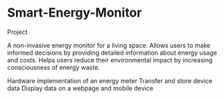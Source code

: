 # Smart-Energy-Monitor
Project

A non-invasive energy monitor for a living space. 
Allows users to make informed decisions by providing detailed information about energy usage and costs.
Helps users reduce their environmental impact by increasing consciousness of energy waste.

Hardware implementation of an energy meter
Transfer and store device data 
Display data on a webpage and mobile device
